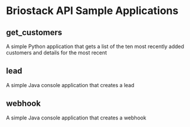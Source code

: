 # Briostack API Sample Applications

## get_customers

A simple Python application that gets a list of the ten most recently added customers and details for the most recent

## lead

A simple Java console application that creates a lead

## webhook

A simple Java console application that creates a webhook

